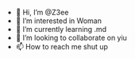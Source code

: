 - 👋 Hi, I’m @Z3ee
- 👀 I’m interested in Woman
- 🌱 I’m currently learning .md
- 💞️ I’m looking to collaborate on yiu
- 📫 How to reach me shut up

<!---
Z3ee/Z3ee is a ✨ special ✨ repository because its `README.md` (this file) appears on your GitHub profile.
You can click the Preview link to take a look at your changes.
--->
